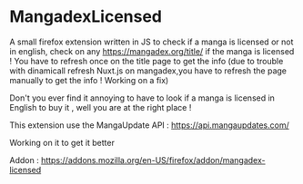 # MangadexLicensed
A small firefox extension written in JS to check if a manga is licensed or not in english, check on any https://mangadex.org/title/ if the manga is licensed ! You have to refresh once on the title page to get the info 
(due to trouble with dinamicall refresh Nuxt.js on mangadex,you have to refresh the page manually to get the info ! Working on a fix)

Don't you ever find it annoying to have to look if a manga is licensed in English to buy it , well you are at the right place !

This extension use the MangaUpdate API : https://api.mangaupdates.com/

Working on it to get it better

Addon : https://addons.mozilla.org/en-US/firefox/addon/mangadex-licensed
